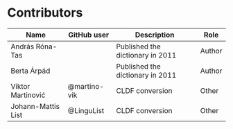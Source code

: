 # Contributors

Name | GitHub user | Description | Role |
--- | --- | --- | --- |
András Róna-Tas | | Published the dictionary in 2011 | Author |
Berta Árpád | | Published the dictionary in 2011 | Author |
Viktor Martinović | @martino-vik | CLDF conversion | Other
Johann-Mattis List | @LinguList| CLDF conversion | Other